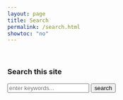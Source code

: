 ```yaml
---
layout: page
title: Search
permalink: /search.html
showtoc: "no"
---
```


<script src="https://cdnjs.cloudflare.com/ajax/libs/lunr.js/2.3.9/lunr.min.js" integrity="sha512-4xUl/d6D6THrAnXAwGajXkoWaeMNwEKK4iNfq5DotEbLPAfk6FSxSP3ydNxqDgCw1c/0Z1Jg6L8h2j+++9BZmg==" crossorigin="anonymous"></script>
<script> window.lunr || document.write('<script src="{{ "/assets/js/lunr.min.js" | prepend: site.baseurl  }}"><\/script>')</script>

<!-- This search page is adapted from https://github.com/CloudCannon/bakery-store-jekyll-template/tree/lunrjs -->

<br>
<div style="align-items: center;">
<h3 style="font-style: bold;">Search this site</h3>
<form action="{{ site.baseurl }}/search.html" method="get">
  <!-- <label for="search-box">Search</label> -->
  <input type="text" id="search-box" name="query" placeholder="enter keywords...">
  <input type="submit" value="search">
</form>

<ul id="lunr-search-results"></ul>

</div>
<script>
  window.store = {
    {% for post in site.posts %}
      "{{ post.url | slugify }}": {
        "title": "{{ post.title | xml_escape }}",
        "author": "{{ post.author | xml_escape }}",
        "category": "{{ post.category | xml_escape }}",
        "content": {{ post.content | strip_html | strip_newlines | jsonify }},
        "url": "{{ post.url | xml_escape }}"
      }
      {% unless forloop.last %},{% endunless %}
    {% endfor %}
  };
</script>
<script src="assets/js/search.min.js"></script>
